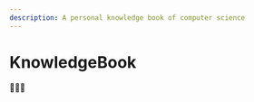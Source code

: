 ```yaml
---
description: A personal knowledge book of computer science
---
```


# KnowledgeBook

:tada::tada::tada:
